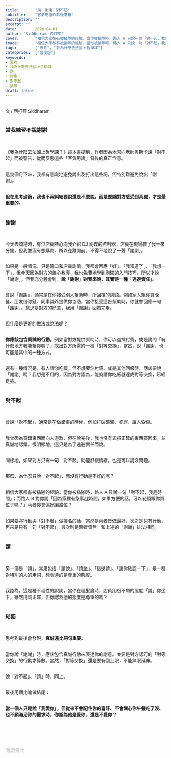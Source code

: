 ```yaml
---
title:       "請、謝謝、對不起"
subtitle:    "客氣用語的背後意義"
description: ""
excerpt: ""
date:        2020-04-01
author: "Siddharam｜西打藍"
cover:       "相信大家都有被插隊的經驗。當你被插隊時，路人 A 只說一句「對不起，我趕時間」；而路人 B 對你說「因為家裡有急事趕時間，如果方便的話，可以花錢跟你買位子嗎？」兩者你會偏好讓誰位？"
image:       "相信大家都有被插隊的經驗。當你被插隊時，路人 A 只說一句「對不起，我趕時間」；而路人 B 對你說「因為家裡有急事趕時間，如果方便的話，可以花錢跟你買位子嗎？」兩者你會偏好讓誰位？"
tags:        ["思考", "我為什麼去法國上哲學課"]
categories:  ["慢慢想"]
keywords:
- 思考
- 我為什麼去法國上哲學課
- 請
- 謝謝
- 對不起
- 插隊
draft: false
---
```


<article style="font-family: 'Noto Sans TC', '微軟正黑體', sans-serif; font-weight: 300;">

<br>文 / 西打藍 Siddharam<br><br>

<h3 class="article-h1-color">當我練習不說謝謝</h3><br>

《我為什麼去法國上哲學課？》這本書提到，作者因為太常向老師奧斯卡說「對不起」而被警告，從而反思這些「客氣用語」背後的真正含意。<br><br>

這幾個月下來，我都有意識地避免說出及打出這些詞，但特別難避免說出「謝謝」。<br><br>

<b>但在思考過後，我也不再糾結要說還是不要說，而是要讓對方感受到真誠，才是最重要的。</b><br><br>


<h3 class="article-h1-color">謝謝</h3><br>

今天去商場時，有位店員熱心向我介紹 DJ 刷碟的控制器，店員在現場教了我十來分鐘，但我並沒有想購買，所以在離開前，不得不地說了一聲「謝謝」。<br><br>

如果是一般情況，只是隨口和店員詢價，我都會回應「好」、「我知道了」、「我想一下」，但今天因為對方的熱心教導，我也免費地學到刷碟的入門技巧，所以才說「謝謝」。但我充分體會到，<b>說「謝謝」對我來說，其實是一種「逃避責任」。</b><br><br>

會說「謝謝」，通常是在你接受別人幫助時，所回覆的詞語。例如家人幫你買晚餐、朋友借你錢、同事額外提供你協助，當你接受這份幫助時，你就會回應一句「謝謝」。意思是對方的好意，我用「謝謝」回饋完畢。<br><br>

但什麼是更好的做法或說法呢？<br><br>

<b>你應該包含真誠的行動。</b>例如當對方提供幫助時，你可以選擇付費，或是詢問「有什麼地方我能幫你嗎？」找出對方所需的一種「對等交換」，當然，說「謝謝」也可能是其中的一種方式。<br><br>

還有一種情況是，有人請你吃飯，但不想要你付錢、或是其他回報時，應該要說「謝謝」嗎？我想是不用的，因為對方認為，能夠請你吃飯就達成對等交換，已經足夠。<br><br>


<h3 class="article-h1-color">對不起</h3><br>

會說「對不起」，通常是在做錯事的時候，例如打破碗盤、犯罪、讓人受傷。<br><br>

我曾因為買錯東西而向人道歉，但在說完後，我也沒有去把正確的東西買回來，並真誠地認錯。很明顯地，這只是為了逃避責任而說。<br><br>

同樣地，如果對方只需一句「對不起」就能舒緩情緒，也是可以說沒問題。<br><br>

那麼，為什麼只說「對不起」，而沒有行動是不好的呢？<br><br>

相信大家都有被插隊的經驗。當你被插隊時，路人 A 只說一句「對不起，我趕時間」；而路人 B 對你說「因為家裡有急事趕時間，如果方便的話，可以花錢跟你買位子嗎？」兩者你會偏好讓誰位？<br><br>

如果要將行動與「對不起」做排名的話，當然是兩者皆做最好，次之是只有行動，再來是只有一句「對不起」，最次則是兩者皆無。和上述的「謝謝」排法相同。<br><br>

<h3 class="article-h1-color">請</h3><br>

另一個是「請」，常用包括「請說」、「請坐」、「這邊請」、「請你確認一下」，是一種對特別的人的用詞，想表達的是尊重的態度。<br><br>

我認為，這是種不理性的說詞，當你在理髮廳時，店員用很不屑的態度「請」你坐下，雖然用詞正確，但你認為他的態度是尊重的嗎？<br><br>


<h3 class="article-h1-color">結語</h3><br>

思考到最後會發現，<b>真誠遠比詞句重要。</b><br><br>

當你說「謝謝」時，應該包含真誠行動來表達你的謝意。並要是對方認可的「對等交換」的行動才算數。當然，「對等交換」還是要有個上限，不能無限延伸。<br><br>

說「對不起」、「請」時，同上。<br><br>

最後用個比喻做結尾：<br><br>

<b>當一個人只是說「我愛你」，但從來不會記住你的喜好、不會關心你午餐吃了沒、也不願滿足你的需求時，你認為他是愛你，還是不愛你？</b><br><br>


<br><br><br>

</article>

<div style="color: #bfbfbf; font-size: 15px;" id="busuanzi_container_page_pv">
  閱讀量<span id="busuanzi_value_page_pv"></span>次
</div>

<script src="../../js/post.js"></script>




